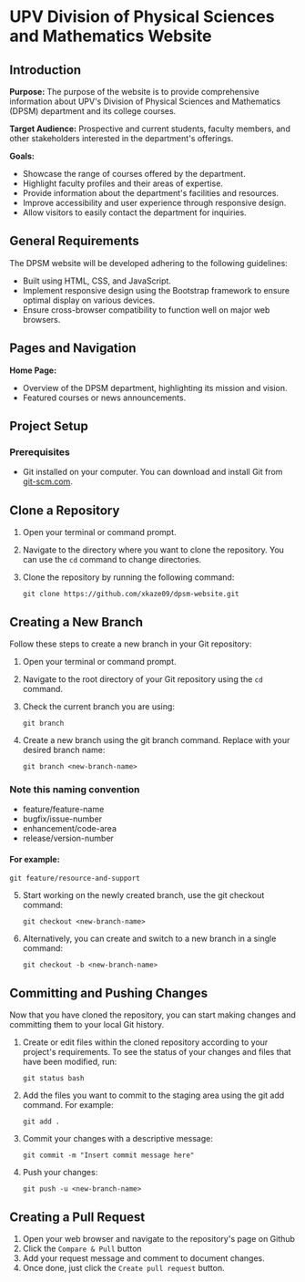 # UPV Division of Physical Sciences and Mathematics Website 

## Introduction

**Purpose:** The purpose of the website is to provide comprehensive information about UPV's Division of Physical Sciences and Mathematics (DPSM) department and its college courses.

**Target Audience:** Prospective and current students, faculty members, and other stakeholders interested in the department's offerings.

**Goals:**
- Showcase the range of courses offered by the department.
- Highlight faculty profiles and their areas of expertise.
- Provide information about the department's facilities and resources.
- Improve accessibility and user experience through responsive design.
- Allow visitors to easily contact the department for inquiries.

## General Requirements

The DPSM website will be developed adhering to the following guidelines:

- Built using HTML, CSS, and JavaScript.
- Implement responsive design using the Bootstrap framework to ensure optimal display on various devices.
- Ensure cross-browser compatibility to function well on major web browsers.

## Pages and Navigation

**Home Page:**
- Overview of the DPSM department, highlighting its mission and vision.
- Featured courses or news announcements.

## Project Setup

### Prerequisites
- Git installed on your computer. You can download and install Git from [git-scm.com](https://git-scm.com/downloads).
  
## Clone a Repository

1. Open your terminal or command prompt.

2. Navigate to the directory where you want to clone the repository. You can use the `cd` command to change directories.

3. Clone the repository by running the following command:
   ```
   git clone https://github.com/xkaze09/dpsm-website.git
   ```
   
## Creating a New Branch

Follow these steps to create a new branch in your Git repository:

1. Open your terminal or command prompt.

2. Navigate to the root directory of your Git repository using the `cd` command.

3. Check the current branch you are using:
   ```
   git branch
   ```
4. Create a new branch using the git branch command. Replace <new-branch-name> with your desired branch name:
   ```
   git branch <new-branch-name>
   ```

### Note this naming convention 
- feature/feature-name
- bugfix/issue-number
- enhancement/code-area
- release/version-number
  
#### For example:
   ```
   git feature/resource-and-support
   ```
5. Start working on the newly created branch, use the git checkout command:
   ```
   git checkout <new-branch-name>
   ```
6. Alternatively, you can create and switch to a new branch in a single command:
   ```
   git checkout -b <new-branch-name>
   ```
## Committing and Pushing Changes

Now that you have cloned the repository, you can start making changes and committing them to your local Git history.

1. Create or edit files within the cloned repository according to your project's requirements. To see the status of your changes and files that have been modified, run:
   ```
   git status bash
   ```
2. Add the files you want to commit to the staging area using the git add command. For example:
   ```
   git add .
   ```
3. Commit your changes with a descriptive message:
   ```
   git commit -m "Insert commit message here"
   ```
4. Push your changes:
   ```
   git push -u <new-branch-name>
   ```

## Creating a Pull Request
1. Open your web browser and navigate to the repository's page on Github
2. Click the `Compare & Pull` button
3. Add your request message and comment to document changes.
4. Once done, just click the `Create pull request` button.
